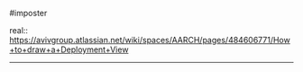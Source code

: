 #imposter

real:: https://avivgroup.atlassian.net/wiki/spaces/AARCH/pages/484606771/How+to+draw+a+Deployment+View
___
